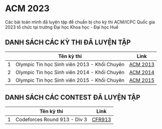 # ACM 2023

Các bài toán mình đã luyện tập để chuẩn bị cho kỳ thi ACM/ICPC Quốc gia 2023 tổ chức tại trường Đại học Khoa học - Đại học Huế

## DANH SÁCH CÁC KỲ THI ĐÃ LUYỆN TẬP

|     | Tên kỳ thi                                   | Link                                                          |
| --- | -------------------------------------------- | ------------------------------------------------------------- |
| 1   | Olympic Tin học Sinh viên 2013 - Khối Chuyên | [ACM 2013](https://github.com/P-ro-VL/ACM2023/tree/main/2013) |
| 2   | Olympic Tin học Sinh viên 2014 - Khối Chuyên | [ACM 2014](https://github.com/P-ro-VL/ACM2023/tree/main/2014) |
| 3   | Olympic Tin học Sinh viên 2015 - Khối Chuyên | [ACM 2015](https://github.com/P-ro-VL/ACM2023/tree/main/2015) |

## DANH SÁCH CÁC CONTEST ĐÃ LUYỆN TẬP

|     | Tên kỳ thi                   | Link                                                                      |
| --- | ---------------------------- | ------------------------------------------------------------------------- |
| 1   | Codeforces Round 913 - Div 3 | [CFR913](https://github.com/P-ro-VL/ACM2023/tree/main/CodeforcesRound913) |

